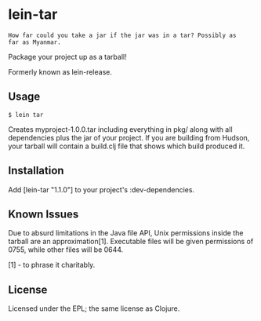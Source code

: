 # lein-tar

    How far could you take a jar if the jar was in a tar? Possibly as
    far as Myanmar.

Package your project up as a tarball! 

Formerly known as lein-release.

## Usage

    $ lein tar

Creates myproject-1.0.0.tar including everything in pkg/ along with
all dependencies plus the jar of your project. If you are building
from Hudson, your tarball will contain a build.clj file that shows
which build produced it.

## Installation

Add [lein-tar "1.1.0"] to your project's :dev-dependencies.

## Known Issues

Due to absurd limitations in the Java file API, Unix permissions
inside the tarball are an approximation[1]. Executable files will be
given permissions of 0755, while other files will be 0644.

[1] - to phrase it charitably.

## License

Licensed under the EPL; the same license as Clojure.
